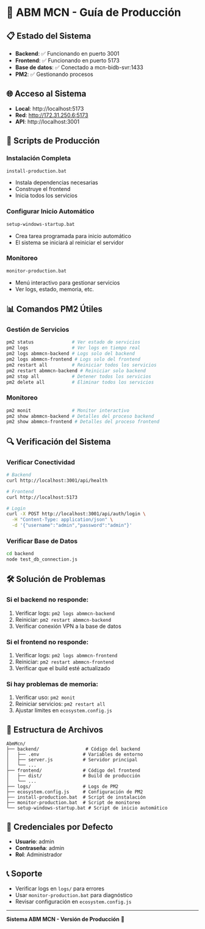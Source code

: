# 🚀 ABM MCN - Guía de Producción

## 📋 Estado del Sistema

- **Backend**: ✅ Funcionando en puerto 3001
- **Frontend**: ✅ Funcionando en puerto 5173
- **Base de datos**: ✅ Conectado a mcn-bidb-svr:1433
- **PM2**: ✅ Gestionando procesos

## 🌐 Acceso al Sistema

- **Local**: http://localhost:5173
- **Red**: http://172.31.250.6:5173
- **API**: http://localhost:3001

## 🔧 Scripts de Producción

### Instalación Completa

```bash
install-production.bat
```

- Instala dependencias necesarias
- Construye el frontend
- Inicia todos los servicios

### Configurar Inicio Automático

```bash
setup-windows-startup.bat
```

- Crea tarea programada para inicio automático
- El sistema se iniciará al reiniciar el servidor

### Monitoreo

```bash
monitor-production.bat
```

- Menú interactivo para gestionar servicios
- Ver logs, estado, memoria, etc.

## 📊 Comandos PM2 Útiles

### Gestión de Servicios

```bash
pm2 status              # Ver estado de servicios
pm2 logs                # Ver logs en tiempo real
pm2 logs abmmcn-backend # Logs solo del backend
pm2 logs abmmcn-frontend # Logs solo del frontend
pm2 restart all         # Reiniciar todos los servicios
pm2 restart abmmcn-backend # Reiniciar solo backend
pm2 stop all            # Detener todos los servicios
pm2 delete all          # Eliminar todos los servicios
```

### Monitoreo

```bash
pm2 monit               # Monitor interactivo
pm2 show abmmcn-backend # Detalles del proceso backend
pm2 show abmmcn-frontend # Detalles del proceso frontend
```

## 🔍 Verificación del Sistema

### Verificar Conectividad

```bash
# Backend
curl http://localhost:3001/api/health

# Frontend
curl http://localhost:5173

# Login
curl -X POST http://localhost:3001/api/auth/login \
  -H "Content-Type: application/json" \
  -d '{"username":"admin","password":"admin"}'
```

### Verificar Base de Datos

```bash
cd backend
node test_db_connection.js
```

## 🛠️ Solución de Problemas

### Si el backend no responde:

1. Verificar logs: `pm2 logs abmmcn-backend`
2. Reiniciar: `pm2 restart abmmcn-backend`
3. Verificar conexión VPN a la base de datos

### Si el frontend no responde:

1. Verificar logs: `pm2 logs abmmcn-frontend`
2. Reiniciar: `pm2 restart abmmcn-frontend`
3. Verificar que el build esté actualizado

### Si hay problemas de memoria:

1. Verificar uso: `pm2 monit`
2. Reiniciar servicios: `pm2 restart all`
3. Ajustar límites en `ecosystem.config.js`

## 📁 Estructura de Archivos

```
AbmMcn/
├── backend/                 # Código del backend
│   ├── .env                # Variables de entorno
│   ├── server.js           # Servidor principal
│   └── ...
├── frontend/               # Código del frontend
│   ├── dist/               # Build de producción
│   └── ...
├── logs/                   # Logs de PM2
├── ecosystem.config.js     # Configuración de PM2
├── install-production.bat  # Script de instalación
├── monitor-production.bat  # Script de monitoreo
└── setup-windows-startup.bat # Script de inicio automático
```

## 🔐 Credenciales por Defecto

- **Usuario**: admin
- **Contraseña**: admin
- **Rol**: Administrador

## 📞 Soporte

- Verificar logs en `logs/` para errores
- Usar `monitor-production.bat` para diagnóstico
- Revisar configuración en `ecosystem.config.js`

---

**Sistema ABM MCN - Versión de Producción** 🎯
